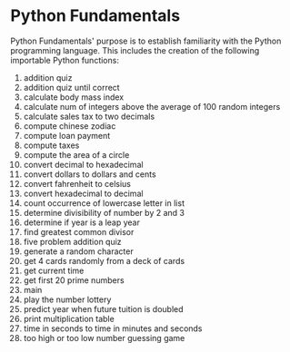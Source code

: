 # Python Fundamentals

Python Fundamentals' purpose is to establish familiarity with the Python programming language. This includes the creation of the following importable Python functions:

1. addition quiz
1. addition quiz until correct
1. calculate body mass index
1. calculate num of integers above the average of 100 random integers
1. calculate sales tax to two decimals
1. compute chinese zodiac
1. compute loan payment
1. compute taxes
1. compute the area of a circle
1. convert decimal to hexadecimal
1. convert dollars to dollars and cents
1. convert fahrenheit to celsius
1. convert hexadecimal to decimal
1. count occurrence of lowercase letter in list
1. determine divisibility of number by 2 and 3
1. determine if year is a leap year
1. find greatest common divisor
1. five problem addition quiz
1. generate a random character
1. get 4 cards randomly from a deck of cards
1. get current time
1. get first 20 prime numbers
1. main
1. play the number lottery
1. predict year when future tuition is doubled
1. print multiplication table
1. time in seconds to time in minutes and seconds
1. too high or too low number guessing game

